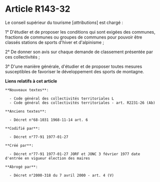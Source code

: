 # Article R143-32

Le conseil supérieur du tourisme [*attributions*] est chargé : 

1° D'étudier et de proposer les conditions qui sont exigées des communes, fractions de communes ou groupes de communes pour
pouvoir être classés stations de sports d'hiver et d'alpinisme ; 

2° De donner son avis sur chaque demande de classement présentée par ces collectivités ; 

3° D'une manière générale, d'étudier et de proposer toutes mesures susceptibles de favoriser le développement des sports de
montagne.

**Liens relatifs à cet article**

	**Nouveaux textes**:

	  - Code général des collectivités territoriales L
	  - Code général des collectivités territoriales - art. R2231-26 (Ab)

	**Anciens textes**:

	  - Décret n°68-1031 1968-11-14 art. 6

	**Codifié par**:

	  - Décret n°77-91 1977-01-27

	**Créé par**:

	  - Décret n°77-91 1977-01-27 JORF et JONC 3 février 1977 date d'entrée en vigueur élection des maires

	**Abrogé par**:

	  - Décret n°2000-318 du 7 avril 2000 - art. 4 (V)
